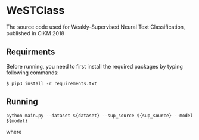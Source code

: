 # WeSTClass
The source code used for Weakly-Supervised Neural Text Classification, published in CIKM 2018

## Requirments

Before running, you need to first install the required packages by typing following commands:

```
$ pip3 install -r requirements.txt
```
## Running

```
python main.py --dataset ${dataset} --sup_source ${sup_source} --model ${model}
```
where 